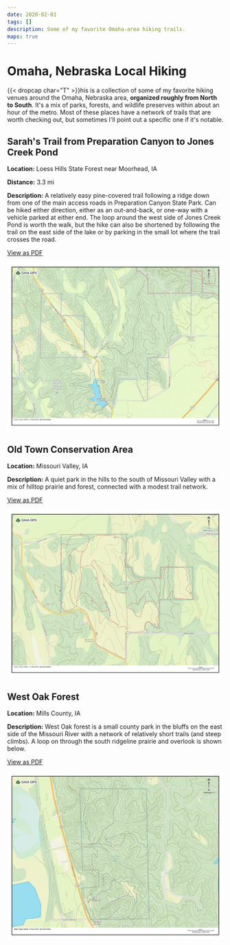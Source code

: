 ```yaml
---
date: 2020-02-01
tags: []
description: Some of my favorite Omaha-area hiking trails.
maps: true
---
```


# Omaha, Nebraska Local Hiking

{{< dropcap char="T" >}}his is a collection of some of my favorite hiking venues around the Omaha, Nebraska area, **organized roughly from North to South**.  It's a mix of parks, forests, and wildlife preserves within about an hour of the metro.  Most of these places have a network of trails that are worth checking out, but sometimes I'll point out a specific one if it's notable.

## Sarah's Trail from Preparation Canyon to Jones Creek Pond

**Location:** Loess Hills State Forest near Moorhead, IA

**Distance:** 3.3 mi

**Description:** A relatively easy pine-covered trail following a ridge down from one of the main access roads in Preparation Canyon State Park.  Can be hiked either direction, either as an out-and-back, or one-way with a vehicle parked at either end.  The loop around the west side of Jones Creek Pond is worth the walk, but the hike can also be shortened by following the trail on the east side of the lake or by parking in the small lot where the trail crosses the road.

[View as PDF](sarahs-trail.pdf)

![](sarahs-trail.png)

## Old Town Conservation Area

**Location:** Missouri Valley, IA

**Description:** A quiet park in the hills to the south of Missouri Valley with a mix of hilltop prairie and forest, connected with a modest trail network.

[View as PDF](old-town-conservation-area.pdf)

![](old-town-conservation-area.png)

## West Oak Forest

**Location:** Mills County, IA

**Description:** West Oak forest is a small county park in the bluffs on the east side of the Missouri River with a network of relatively short trails (and steep climbs).  A loop on through the south ridgeline prairie and overlook is shown below.

[View as PDF](west-oak-forest.pdf)

![](west-oak-forest.png)